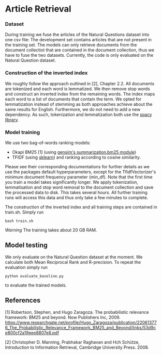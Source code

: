 # Article Retrieval

### Dataset

During training we fuse the articles of the Natural Questions dataset into one csv file: The development set contains  articles that are not present in the training set. The models can only retrieve documents from the document collectiot that are contained in the document collection, thus we have to fuse the two datasets.
Currently, the code is only evaluated on the Natural Question dataset.


### Construction of the inverted index

We roughly follow the approach outlined in [2], Chapter 2.2. All documents are tokenized and each word is lemmatized.  We then remove stop words and construct an inverted index from the remaining words. The index maps each word to a list of documents that contain the term. We opted for lemmatization instead of stemming as both approaches achieve about the same results for English. Furthermore, we do not need to add a new dependency. As such, tokenization and lemmatization both use the [spacy library](https://spacy.io/).

### Model training

We use two bag-of-words ranking models:
* Okapi BM25 [1] (using [gensim's summarization.bm25 module](https://radimrehurek.com/gensim_3.8.3/summarization/bm25.html))
* TFIDF (using [sklearn](https://scikit-learn.org/stable/modules/generated/sklearn.feature_extraction.text.TfidfVectorizer.html)) and ranking according to cosine similarity.

Please see their corresponding documentations for further details as we use the packages default hyperparameters, except for the TfidfVectorizer's minimum document frequency parameter (min_df).
Note that the first time you train a model takes significantly longer. We apply tokenization, lemmatisation and stop word removal to the document collection and save the processed data to disk. This takes several hours. All further training runs will access this data and thus only take a few minutes to complete. 


The construction of the inverted index and all training steps are contained in train.sh. Simply run
```
bash train.sh
```

*Warning* The training takes about 20 GB RAM.

## Model testing

We only evaluate on the Natural Question dataset at the moment. We calculate both Mean Reciprocal Rank and R-precision.
To repeat the evaluation simply run
```
python evaluate_baseline.py
```
to evaluate the trained models.


## References
[1] Robertson, Stephen, and Hugo Zaragoza. The probabilistic relevance framework: BM25 and beyond. Now Publishers Inc, 2009. https://www.researchgate.net/profile/Hugo_Zaragoza/publication/220613776_The_Probabilistic_Relevance_Framework_BM25_and_Beyond/links/53d9ce800cf2a19eee8807e8.pdf
    
[2] Christopher D. Manning, Prabhakar Raghavan and Hch Schütze, Introduction to Information Retrieval, Cambridge University Press. 2008.
